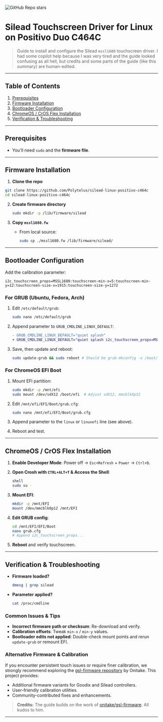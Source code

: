 ![GitHub Repo stars](https://img.shields.io/github/stars/Polytelus/silead-linux-positivo-c464c)

# Silead Touchscreen Driver for Linux on Positivo Duo C464C

> Guide to install and configure the Silead `mssl1680` touchscreen driver. I had some copilot help because I was very tired and the guide looked confusing as all hell, but credits and some parts of the guide (like this summary) are human-edited.
---
 
## Table of Contents

1. [Prerequisites](#prerequisites)
2. [Firmware Installation](#firmware-installation)
3. [Bootloader Configuration](#bootloader-configuration)
4. [ChromeOS / CrOS Flex Installation](#chromeos--cros-flex-installation)
5. [Verification & Troubleshooting](#verification--troubleshooting)

---

## Prerequisites

* You'll need ```sudo``` and the **firmware file**.

---

## Firmware Installation

1. **Clone the repo**

  ```bash 
  git clone https://github.com/Polytelus/silead-linux-positivo-c464c
  cd silead-linux-positivo-c464c
  ```

2. **Create firmware directory**

   ```bash
   sudo mkdir -p /lib/firmware/silead
   ```
3. **Copy `mssl1680.fw`**

   * From local source:

     ```bash
     sudo cp ./mssl1680.fw /lib/firmware/silead/
     ```

---

## Bootloader Configuration

Add the calibration parameter:

```text
i2c_touchscreen_props=MSSL1680:touchscreen-min-x=5:touchscreen-min-y=12:touchscreen-size-x=1915:touchscreen-size-y=1272
```

### For GRUB (Ubuntu, Fedora, Arch)

1. Edit `/etc/default/grub`:

   ```bash
   sudo nano /etc/default/grub
   ```
2. Append parameter to `GRUB_CMDLINE_LINUX_DEFAULT`:

   ```diff
   - GRUB_CMDLINE_LINUX_DEFAULT="quiet splash"
   + GRUB_CMDLINE_LINUX_DEFAULT="quiet splash i2c_touchscreen_props=MSSL1680:touchscreen-min-x=5:touchscreen-min-y=12:touchscreen-size-x=1915:touchscreen-size-y=1272"
   ```
3. Save, then update and reboot:

   ```bash
   sudo update-grub && sudo reboot # Should be grub-mkconfig -o /boot/grub/grub.cfg for Arch
   ```

### For ChromeOS EFI Boot

1. Mount EFI partition:

   ```bash
   sudo mkdir -p /mnt/efi
   sudo mount /dev/sdX12 /boot/efi  # Adjust sdX12, mmcblkXp12
   ```
2. Edit `/mnt/efi/EFI/Boot/grub.cfg`:

   ```bash
   sudo nano /mnt/efi/EFI/Boot/grub.cfg
   ```
3. Append parameter to the `linux` or `linuxefi` line (see above).
4. Reboot and test.

---

## ChromeOS / CrOS Flex Installation

1. **Enable Developer Mode**: Power off → `Esc+Refresh` + `Power` → `Ctrl+D`.
2. **Open Crosh with ```CTRL+ALT+T``` & Access the Shell**:

   ```bash
   shell
   sudo su -
   ```
3. **Mount EFI**:

   ```bash
   mkdir -p /mnt/EFI
   mount /dev/mmcblk0p12 /mnt/EFI
   ```
4. **Edit GRUB config**:

   ```bash
   cd /mnt/EFI/EFI/Boot
   nano grub.cfg
   # Append i2c_touchscreen_props...
   ```
5. **Reboot** and verify touchscreen.

---

## Verification & Troubleshooting

* **Firmware loaded?**

  ```bash
  dmesg | grep silead
  ```
* **Parameter applied?**

  ```bash
  cat /proc/cmdline
  ```

### Common Issues & Tips

* **Incorrect firmware path or checksum**: Re-download and verify.
* **Calibration offsets**: Tweak `min-x` / `min-y` values.
* **Bootloader edits not applied**: Double-check mount points and rerun `update-grub` or remount EFI.

### Alternative Firmware & Calibration

If you encounter persistent touch issues or require finer calibration, we strongly recommend exploring the [gsl-firmware repository](https://github.com/onitake/gsl-firmware) by Onitake. This project provides:

* Additional firmware variants for Goodix and Silead controllers.
* User-friendly calibration utilities.
* Community-contributed fixes and enhancements.

> **Credits:** The guide builds on the work of [onitake/gsl-firmware](https://github.com/onitake/gsl-firmware). All kudos to him.

---
